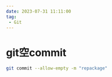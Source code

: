 ```yaml
---
date: 2023-07-31 11:11:00
tag:
 - Git
---
```


# git空commit

```sh
git commit --allow-empty -m "repackage"
```
